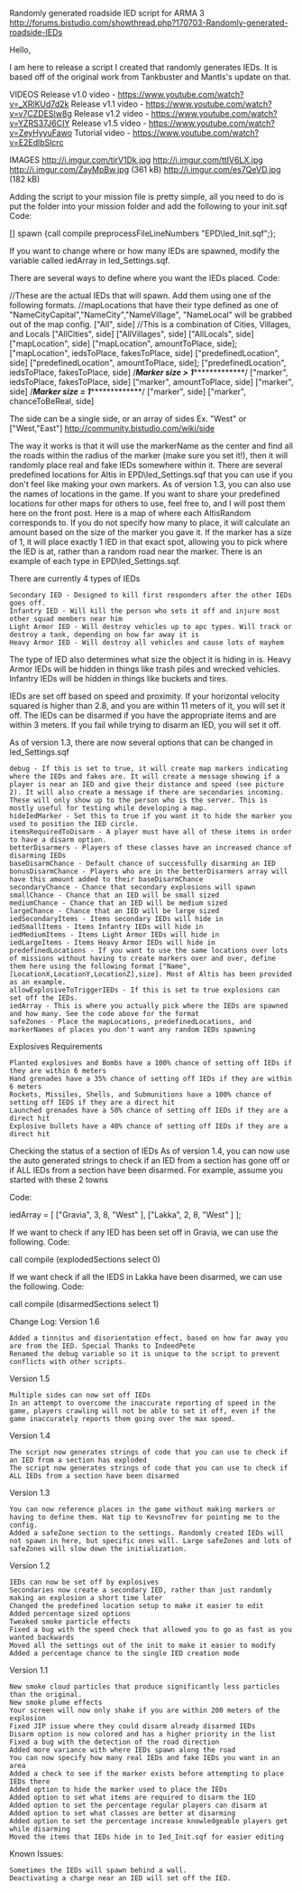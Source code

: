 Randomly generated roadside IED script for ARMA 3
http://forums.bistudio.com/showthread.php?170703-Randomly-generated-roadside-IEDs


Hello,

I am here to release a script I created that randomly generates IEDs. It is based off of the original work from Tankbuster and Mantls's update on that.

VIDEOS
Release v1.0 video - https://www.youtube.com/watch?v=_XRlKUd7d2k
Release v1.1 video - https://www.youtube.com/watch?v=v7CZDESIw8g
Release v1.2 video - https://www.youtube.com/watch?v=YZRS37J6CIY
Release v1.5 video - https://www.youtube.com/watch?v=ZeyHyyuFawo
Tutorial video - https://www.youtube.com/watch?v=E2EdlbSlcrc

IMAGES
http://i.imgur.com/tirV1Dk.jpg
http://i.imgur.com/ttIV6LX.jpg
http://i.imgur.com/ZayMpBw.jpg (361 kB)
http://i.imgur.com/es7QeVD.jpg (182 kB)

Adding the script to your mission file is pretty simple, all you need to do is put the folder into your mission folder and add the following to your init.sqf
Code:

[] spawn {call compile preprocessFileLineNumbers "EPD\Ied_Init.sqf";};

If you want to change where or how many IEDs are spawned, modify the variable called iedArray in Ied_Settings.sqf.

There are several ways to define where you want the IEDs placed.
Code:

//These are the actual IEDs that will spawn. Add them using one of the following formats.
//mapLocations that have their type defined as one of "NameCityCapital","NameCity","NameVillage", "NameLocal" will be grabbed out of the map config.
["All", side]     //This is a combination of Cities, Villages, and Locals
["AllCities", side]
["AllVillages", side]
["AllLocals", side]
["mapLocation", side]
["mapLocation", amountToPlace, side];
["mapLocation", iedsToPlace, fakesToPlace, side]
["predefinedLocation", side]
["predefinedLocation", amountToPlace, side];
["predefinedLocation", iedsToPlace, fakesToPlace, side]
/*********Marker size > 1**********************/
["marker", iedsToPlace, fakesToPlace, side]
["marker", amountToPlace, side]
["marker", side]
/*********Marker size = 1**********************/
["marker", side]
["marker", chanceToBeReal, side]

The side can be a single side, or an array of sides
Ex. "West"   or ["West,"East"]
http://community.bistudio.com/wiki/side

The way it works is that it will use the markerName as the center and find all the roads within the radius of the marker (make sure you set it!), then it will randomly place real and fake IEDs somewhere within it.
There are several predefined locations for Altis in EPD\Ied_Settings.sqf that you can use if you don't feel like making your own markers. As of version 1.3, you can also use the names of locations in the game. If you want to share your predefined locations for other maps for others to use, feel free to, and I will post them here on the front post.
Here is a map of where each AltisRandom corresponds to.
If you do not specify how many to place, it will calculate an amount based on the size of the marker you gave it. If the marker has a size of 1, it will place exactly 1 IED in that exact spot, allowing you to pick where the IED is at, rather than a random road near the marker. There is an example of each type in EPD\Ied_Settings.sqf.

There are currently 4 types of IEDs

    Secondary IED - Designed to kill first responders after the other IEDs goes off.
    Infantry IED - Will kill the person who sets it off and injure most other squad members near him
    Light Armor IED - Will destroy vehicles up to apc types. Will track or destroy a tank, depending on how far away it is
    Heavy Armor IED - Will destroy all vehicles and cause lots of mayhem


The type of IED also determines what size the object it is hiding in is. Heavy Armor IEDs will be hidden in things like trash piles and wrecked vehicles. Infantry IEDs will be hidden in things like buckets and tires.

IEDs are set off based on speed and proximity. If your horizontal velocity squared is higher than 2.8, and you are within 11 meters of it, you will set it off.
The IEDs can be disarmed if you have the appropriate items and are within 3 meters. If you fail while trying to disarm an IED, you will set it off.

As of version 1.3, there are now several options that can be changed in Ied_Settings.sqf

    debug - If this is set to true, it will create map markers indicating where the IEDs and fakes are. It will create a message showing if a player is near an IED and give their distance and speed (see picture 2). It will also create a message if there are secondaries incoming. These will only show up to the person who is the server. This is mostly useful for testing while developing a map.
    hideIedMarker - Set this to true if you want it to hide the marker you used to position the IED circle.
    itemsRequiredToDisarm - A player must have all of these items in order to have a disarm option.
    betterDisarmers - Players of these classes have an increased chance of disarming IEDs
    baseDisarmChance - Default chance of successfully disarming an IED
    bonusDisarmChance - Players who are in the betterDisarmers array will have this amount added to their baseDisarmChance
    secondaryChance - Chance that secondary explosions will spawn
    smallChance - Chance that an IED will be small sized
    mediumChance - Chance that an IED will be medium sized
    largeChance - Chance that an IED will be large sized
    iedSecondaryItems - Items secondary IEDs will hide in
    iedSmallItems - Items Infantry IEDs will hide in
    iedMediumItems - Items Light Armor IEDs will hide in
    iedLargeItems - Items Heavy Armor IEDs will hide in
    predefinedLocations - If you want to use the same locations over lots of missions without having to create markers over and over, define them here using the following format ["Name",[LocationX,LocationY,LocationZ],size]. Most of Altis has been provided as an example.
    allowExplosiveToTriggerIEDs - If this is set to true explosions can set off the IEDs.
    iedArray - This is where you actually pick where the IEDs are spawned and how many. See the code above for the format
    safeZones - Place the mapLocations, predefinedLocations, and markerNames of places you don't want any random IEDs spawning



Explosives Requirements

    Planted explosives and Bombs have a 100% chance of setting off IEDs if they are within 6 meters
    Hand grenades have a 35% chance of setting off IEDs if they are within 6 meters
    Rockets, Missiles, Shells, and Submunitions have a 100% chance of setting off IEDS if they are a direct hit
    Launched grenades have a 50% chance of setting off IEDs if they are a direct hit
    Explosive bullets have a 40% chance of setting off IEDs if they are a direct hit



Checking the status of a section of IEDs
As of version 1.4, you can now use the auto generated strings to check if an IED from a section has gone off or if ALL IEDs from a section have been disarmed.
For example, assume you started with these 2 towns

Code:

iedArray = [
	["Gravia", 3, 8, "West" ],
	["Lakka", 2, 8, "West" ]
	];

If we want to check if any IED has been set off in Gravia, we can use the following.
Code:

call compile (explodedSections select 0)

If we want check if all the IEDS in Lakka have been disarmed, we can use the following.
Code:

call compile (disarmedSections select 1)

Change Log:
Version 1.6

    Added a tinnitus and disorientation effect, based on how far away you are from the IED. Special Thanks to IndeedPete
    Renamed the debug variable so it is unique to the script to prevent conflicts with other scripts. 

Version 1.5

    Multiple sides can now set off IEDs
    In an attempt to overcome the inaccurate reporting of speed in the game, players crawling will not be able to set it off, even if the game inaccurately reports them going over the max speed.



Version 1.4

    The script now generates strings of code that you can use to check if an IED from a section has exploded
    The script now generates strings of code that you can use to check if ALL IEDs from a section have been disarmed


Version 1.3

    You can now reference places in the game without making markers or having to define them. Hat tip to KevsnoTrev for pointing me to the config.
    Added a safeZone section to the settings. Randomly created IEDs will not spawn in here, but specific ones will. Large safeZones and lots of safeZones will slow down the initialization.


Version 1.2

    IEDs can now be set off by explosives
    Secondaries now create a secondary IED, rather than just randomly making an explosion a short time later
    Changed the predefined location setup to make it easier to edit
    Added percentage sized options
    Tweaked smoke particle effects
    Fixed a bug with the speed check that allowed you to go as fast as you wanted backwards
    Moved all the settings out of the init to make it easier to modify
    Added a percentage chance to the single IED creation mode


Version 1.1

    New smoke cloud particles that produce significantly less particles than the original.
    New smoke plume effects
    Your screen will now only shake if you are within 200 meters of the explosion
    Fixed JIP issue where they could disarm already disarmed IEDs
    Disarm option is now colored and has a higher priority in the list
    Fixed a bug with the detection of the road direction
    Added more variance with where IEDs spawn along the road
    You can now specify how many real IEDs and fake IEDs you want in an area
    Added a check to see if the marker exists before attempting to place IEDs there
    Added option to hide the marker used to place the IEDs
    Added option to set what items are required to disarm the IED
    Added option to set the percentage regular players can disarm at
    Added option to set what classes are better at disarming
    Added option to set the percentage increase knowledgeable players get while disarming
    Moved the items that IEDs hide in to Ied_Init.sqf for easier editing



Known Issues:

    Sometimes the IEDs will spawn behind a wall.
    Deactivating a charge near an IED will set off the IED.
